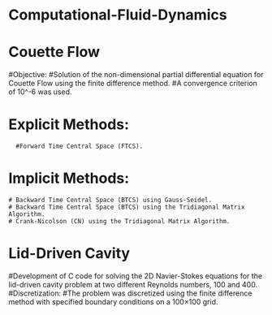 # Computational-Fluid-Dynamics
# ****Couette Flow****
#Objective: 
#Solution of the non-dimensional partial differential equation for Couette Flow using the finite difference method.
#A convergence criterion of 10^-6 was used.
  # Explicit Methods:
      #Forward Time Central Space (FTCS).
  # Implicit Methods:
    # Backward Time Central Space (BTCS) using Gauss-Seidel.
    # Backward Time Central Space (BTCS) using the Tridiagonal Matrix Algorithm.
    # Crank-Nicolson (CN) using the Tridiagonal Matrix Algorithm. 


# ****Lid-Driven Cavity****
#Development of C code for solving the 2D Navier-Stokes equations for the lid-driven cavity problem at two different Reynolds numbers, 100 and 400.
#Discretization: 
#The problem was discretized using the finite difference method with specified boundary conditions on a 100×100 grid.
